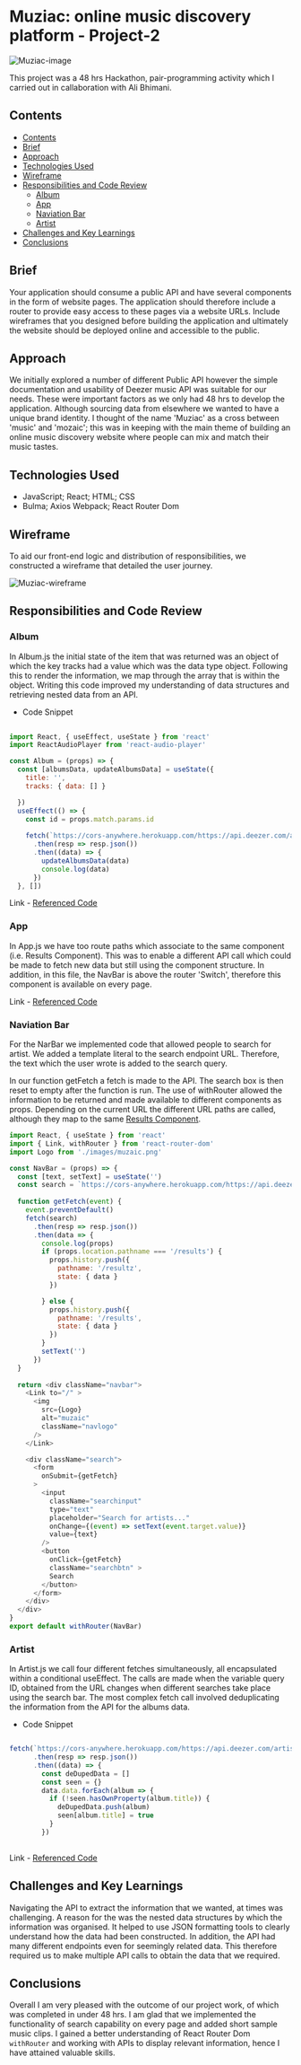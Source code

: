 # Muziac: online music discovery platform -  Project-2

![Muziac-image](./muziac.png)

This project was a 48 hrs Hackathon, pair-programming activity which I carried out in callaboration with Ali Bhimani.

## Contents

- [Contents](#contents)
- [Brief](#brief)
- [Approach](#approach)
- [Technologies Used](#technologies-used)
- [Wireframe](#wireframe)
- [Responsibilities and Code Review](#responsibilities-and-code-review)
  - [Album](#album)
  - [App](#app)
  - [Naviation Bar](#naviation-bar)
  - [Artist](#artist)
- [Challenges and Key Learnings](#challenges-and-key-learnings)
- [Conclusions](#conclusions)

## Brief

Your application should consume a public API and have several components in the form of website pages. The application should therefore include a router to provide easy access to these pages via a website URLs. Include wireframes that you designed before building the application and ultimately the website should be deployed online and accessible to the public.


## Approach

We initially explored a number of different Public API however the simple documentation and usability of Deezer music API was suitable for our needs. These were important factors as we only had 48 hrs to develop the application. Although sourcing data from elsewhere we wanted to have a unique brand identity. I thought of the name 'Muziac' as a cross between 'music' and 'mozaic'; this was in keeping with the main theme of building an online music discovery website where people can mix and match their music tastes.


## Technologies Used
- JavaScript; React; HTML; CSS
- Bulma; Axios Webpack; React Router Dom


## Wireframe

To aid our front-end logic and distribution of responsibilities, we constructed a wireframe that detailed the user journey.

![Muziac-wireframe](./muziac-wireframe.png)

## Responsibilities and Code Review



### Album

In Album.js the initial  state of the item that was returned was an object of which the key tracks had a value which was the data type object.  Following this to render the information, we map through the array that is within the object.
Writing this code improved my understanding of data structures and retrieving nested data from an API.

  - Code Snippet
``` javascript
  
import React, { useEffect, useState } from 'react'
import ReactAudioPlayer from 'react-audio-player'

const Album = (props) => {
  const [albumsData, updateAlbumsData] = useState({
    title: '',
    tracks: { data: [] }

  })
  useEffect(() => {
    const id = props.match.params.id
    
    fetch(`https://cors-anywhere.herokuapp.com/https://api.deezer.com/album/${id}`)
      .then(resp => resp.json())
      .then((data) => {
        updateAlbumsData(data)
        console.log(data)
      })
  }, [])

```

Link - [Referenced Code](https://github.com/RichardBekoe/Muziac/blob/master/src/Album.js)

### App

In App.js we have too route paths which associate to the same component (i.e. Results Component). This was to enable a different API call which could be made to fetch new data but still using the component structure. In addition, in this file, the NavBar is above the router 'Switch', therefore this component is available on every page.

Link - [Referenced Code](https://github.com/RichardBekoe/Muziac/blob/master/src/App.js)

### Naviation Bar

For the NarBar we implemented code that allowed people to search for artist. We added a template literal to the search endpoint URL. Therefore, the text which the user wrote is added to the search query. 

In our function getFetch a fetch is made to the API. The search box is then reset to empty after the function is run. The use of withRouter allowed the information to be returned and made available to different components as props. Depending on the current URL the different URL paths are called, although they map to the same [Results Component](https://github.com/RichardBekoe/Muziac/blob/master/src/Results.js).


``` javascript
import React, { useState } from 'react'
import { Link, withRouter } from 'react-router-dom'
import Logo from './images/muzaic.png'

const NavBar = (props) => {
  const [text, setText] = useState('')
  const search = `https://cors-anywhere.herokuapp.com/https://api.deezer.com/search/artist?q=${text}`
  
  function getFetch(event) {
    event.preventDefault()
    fetch(search)
      .then(resp => resp.json())
      .then(data => {
        console.log(props)
        if (props.location.pathname === '/results') {
          props.history.push({
            pathname: '/resultz',
            state: { data }
          })

        } else {
          props.history.push({
            pathname: '/results',
            state: { data }
          })
        }
        setText('')
      })
  }
  
  return <div className="navbar">
    <Link to="/" >
      <img
        src={Logo}
        alt="muzaic"
        className="navlogo"
      />
    </Link>

    <div className="search">
      <form
        onSubmit={getFetch}
      >
        <input
          className="searchinput"
          type="text"
          placeholder="Search for artists..."
          onChange={(event) => setText(event.target.value)}
          value={text}
        />
        <button
          onClick={getFetch}
          className="searchbtn" >
          Search
        </button>
      </form>
    </div>
  </div>
}
export default withRouter(NavBar)
```


### Artist

In Artist.js we call four different fetches simultaneously, all encapsulated within a conditional useEffect. The calls are made when the variable query ID, obtained from the URL changes when different searches take place using the search bar. The most complex fetch call involved deduplicating the information from the API for the albums data.

  - Code Snippet
``` javascript

fetch(`https://cors-anywhere.herokuapp.com/https://api.deezer.com/artist/${id}/albums`)
      .then(resp => resp.json())
      .then((data) => {
        const deDupedData = []
        const seen = {}
        data.data.forEach(album => {
          if (!seen.hasOwnProperty(album.title)) {
            deDupedData.push(album)
            seen[album.title] = true
          }
        })
   
```
Link - [Referenced Code](https://github.com/RichardBekoe/Muziac/blob/master/src/Artist.js)





## Challenges and Key Learnings

Navigating the API to extract the information that we wanted, at times was challenging. A reason for the was the nested data structures by which the information was organised. It helped to use JSON formatting tools to clearly understand how the data had been constructed. In addition, the API had many different endpoints even for seemingly related data. This therefore required us to make multiple API calls to obtain the data that we required.


## Conclusions

Overall I am very pleased with the outcome of our project work, of which was completed in under 48 hrs. I am glad that we implemented the functionality of search capability on every page and added short sample music clips. I gained a better understanding of React Router Dom `withRouter` and working with APIs to display relevant information, hence I have attained valuable skills.
